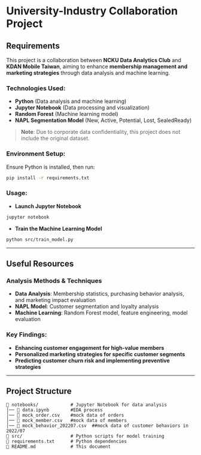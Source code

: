 # University-Industry Collaboration Project

## Requirements
This project is a collaboration between **NCKU Data Analytics Club** and **KDAN Mobile Taiwan**, aiming to enhance **membership management and marketing strategies** through data analysis and machine learning.  

### Technologies Used:
- **Python** (Data analysis and machine learning)
- **Jupyter Notebook** (Data processing and visualization)
- **Random Forest** (Machine learning model)
- **NAPL Segmentation Model** (New, Active, Potential, Lost, SealedReady)

> **Note**: Due to corporate data confidentiality, this project does not include the original dataset.

### Environment Setup:
Ensure Python is installed, then run:
```bash
pip install -r requirements.txt
```
### Usage:
- **Launch Jupyter Notebook**
```bash
jupyter notebook
```
- **Train the Machine Learning Model**
```bash
python src/train_model.py
``` 
---

## Useful Resources
### Analysis Methods & Techniques
- **Data Analysis**: Membership statistics, purchasing behavior analysis, and marketing impact evaluation
- **NAPL Model**: Customer segmentation and loyalty analysis
- **Machine Learning**: Random Forest model, feature engineering, model evaluation

### Key Findings:
- **Enhancing customer engagement for high-value members**
- **Personalized marketing strategies for specific customer segments**
- **Predicting customer churn risk and implementing preventive strategies**

---

## Project Structure
```plaintext
📂 notebooks/            # Jupyter Notebook for data analysis
│── 📄 data.ipynb        #EDA process
│── 📄 mock_order.csv    #mock data of orders
│── 📄 mock_member.csv   #mock data of members
│── 📄 mock_behavior_202207.csv  ##mock data of customer behaviors in 2022/07
📂 src/                  # Python scripts for model training
📄 requirements.txt      # Python dependencies
📄 README.md             # This document
```





